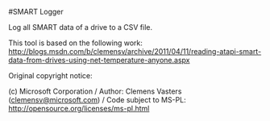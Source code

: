 #SMART Logger

Log all SMART data of a drive to a CSV file.

This tool is based on the following work:
http://blogs.msdn.com/b/clemensv/archive/2011/04/11/reading-atapi-smart-data-from-drives-using-net-temperature-anyone.aspx

Original copyright notice:

(c) Microsoft Corporation / Author: Clemens Vasters (clemensv@microsoft.com) / Code subject to MS-PL: http://opensource.org/licenses/ms-pl.html 
